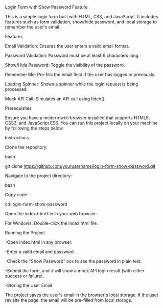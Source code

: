Login Form with Show Password Feature

This is a simple login form built with HTML, CSS, and JavaScript. It includes features such as form validation, show/hide password, and local storage to remember the user's email.

Features

Email Validation: Ensures the user enters a valid email format.

Password Validation: Password must be at least 6 characters long.

Show/Hide Password: Toggle the visibility of the password.

Remember Me: Pre-fills the email field if the user has logged in previously.

Loading Spinner: Shows a spinner while the login request is being processed.

Mock API Call: Simulates an API call using fetch().

Prerequisites

Ensure you have a modern web browser installed that supports HTML5, CSS3, and JavaScript ES6. You can run this project locally on your machine by following the steps below.

Instructions

Clone the repository:

bash

git clone https://github.com/yourusername/login-form-show-password.git

Navigate to the project directory:

bash

Copy code

cd login-form-show-password

Open the index.html file in your web browser:

For Windows: Double-click the index.html file.

Running the Project

-Open index.html in any browser.

-Enter a valid email and password.

-Check the "Show Password" box to see the password in plain text.

-Submit the form, and it will show a mock API login result (with either success or failure).

-Storing the User Email

The project saves the user's email in the browser's local storage. If the user revisits the page, the email will be pre-filled from local storage.
